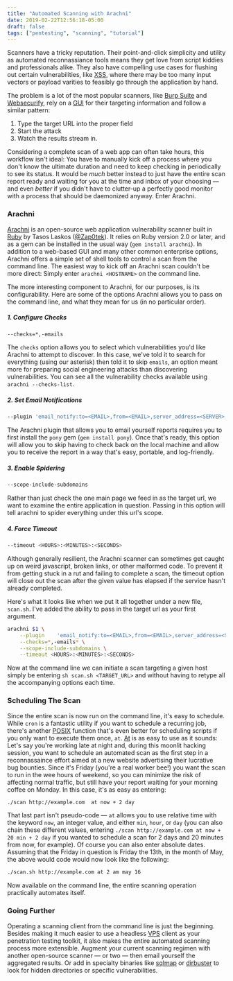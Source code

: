 ```yaml
---
title: "Automated Scanning with Arachni"
date: 2019-02-22T12:56:18-05:00
draft: false
tags: ["pentesting", "scanning", "tutorial"]
---
```


Scanners have a tricky reputation. Their point-and-click simplicity and utility as automated reconnassiance tools means they get love from script kiddies and professionals alike. They also have compelling use cases for flushing out certain vulnerabilities, like [XSS](http://bughunting.guide/a-gentle-introduction-to-cross-site-scripting-xss/), where there may be too many input vectors or payload varities to feasibly go through the application by hand.

The problem is a lot of the most popular scanners, like [Burp Suite](https://portswigger.net/burp/) and [Websecurify](http://www.websecurify.com/), rely on a [GUI](https://en.wikipedia.org/wiki/Graphical_user_interface) for their targeting information and follow a similar pattern:

1. Type the target URL into the proper field
2. Start the attack
3. Watch the results stream in.

Considering a complete scan of a web app can often take hours, this workflow isn't  ideal: You have to manually kick off a process where you don't know the ultimate duration and need to keep checking in periodically to see its status. It would be *much* better instead to just have the entire scan report ready and waiting for you at the time and inbox of your choosing &mdash; and even *better* if you didn't have to clutter-up a perfectly good monitor with a process that should be daemonized anyway. Enter Arachni.

### Arachni

[Arachni](https://github.com/Arachni/arachni) is an open-source web application vulnerability scanner built in [Ruby](https://www.ruby-lang.org/en/) by Tasos Laskos ([@Zap0tek](https://twitter.com/Zap0tek)). It relies on Ruby version 2.0 or later, and as a gem can be installed in the usual way (`gem install arachni`). In addition to a web-based GUI and many other common enterprise options, Arachni offers a simple set of shell tools to control a scan from the command line. The easiest way to kick off an Arachni scan couldn't be more direct: Simply enter `arachni <HOSTNAME>` on the command line.

The more interesting component to Arachni, for our purposes, is its configurability. Here are some of the options Arachni allows you to pass on the command line, and what they mean for us (in no particular order). 

##### 1. Configure Checks

```bash
--checks=*,-emails
```

The `checks` option allows you to select which vulnerabilities you'd like Arachni to attempt to discover. In this case, we've told it to search for everything (using our asterisk) then told it to skip `emails`, an option meant more for preparing social engineering attacks than discovering vulnerabilities. You can see all the vulnerability checks available using `arachni --checks-list`.

##### 2. Set Email Notifications

```bash
--plugin 'email_notify:to=<EMAIL>,from=<EMAIL>,server_address=<SERVER>,server_port=<PORT>,username=<USER>,password=<PASS>'
```

The Arachni plugin that allows you to email yourself reports requires you to first install the `pony` gem (`gem install pony`). Once that's ready, this option will allow you to skip having to check back on the local machine and allow you to receive the report in a way that's easy, portable, and log-friendly.

##### 3. Enable Spidering

```bash
--scope-include-subdomains
```

Rather than just check the one main page we feed in as the target url, we want to examine the entire application in question. Passing in this option will tell arachni to spider everything under this url's scope.

##### 4. Force Timeout

```bash
--timeout <HOURS>:<MINUTES>:<SECONDS>
```

Although generally resilient, the Arachni scanner can sometimes get caught up on weird javascript, broken links, or other malformed code. To prevent it from getting stuck in a rut and failing to complete a scan, the timeout option will close out the scan after the given value has elapsed if the service hasn't already completed.

Here's what it looks like when we put it all together under a new file,  `scan.sh`. I've added the ability to pass in the target url as your first argument.

```bash
arachni $1 \
    --plugin    'email_notify:to=<EMAIL>,from=<EMAIL>,server_address=<SERVER>,server_port=<PORT>,username=<USER>,password=<PASS>' \
    --checks=*,-emails* \
    --scope-include-subdomains \
    --timeout <HOURS>:<MINUTES>:<SECONDS>
```

Now at the command line we can initiate a scan targeting a given host simply be entering `sh scan.sh <TARGET_URL>` and without having to retype all the accompanying options each time.

### Scheduling The Scan

Since the entire scan is now run on the command line, it's easy to schedule. While `cron` is a fantastic utility if you want to schedule a recurring job, there's another [POSIX](https://en.wikipedia.org/wiki/POSIX) function that's even better for scheduling scripts if you only want to execute them once, `at`. [At](http://manpages.ubuntu.com/manpages/hardy/man1/at.1posix.html) is as easy to use as it sounds: Let's say you're working late at night and, during this moonlit hacking session, you want to schedule an automated scan as the first step in a reconnassaince effort aimed at a new website advertising their lucrative bug bounties. Since it's Friday (you're a real worker bee!) you want the scan to run in the wee hours of weekend, so you can minimize the risk of affecting normal traffic, but still have your report waiting for your morning coffee on Monday. In this case, it's as easy as entering:

```bash
./scan http://example.com  at now + 2 day
```

That last part isn't pseudo-code &mdash; `at` allows you to use relative time with the keyword `now`, an integer value, and either `min`, `hour`, or `day` (you can also chain these different values, entering `./scan http://example.com at now + 20 min + 2 day` if you wanted to schedule a scan for 2 days and 20 minutes from now, for example). Of course you can also enter absolute dates. Assuming that the Friday in question is Friday the 13th, in the month of May, the above would code would now look like the following:

```bash
./scan.sh http://example.com at 2 am may 16
```

Now available on the command line, the entire scanning operation practically automates itself.

### Going Further

Operating a scanning client from the command line is just the beginning. Besides making it much easier to use a headless [VPS](https://en.wikipedia.org/wiki/Virtual_private_server) client as your penetration testing toolkit, it also makes the entire automated scanning process more extensible. Augment your current scanning regimen with another open-source scanner &mdash; or two &mdash; then email yourself the aggregated results. Or add in specialty binaries like [sqlmap](http://sqlmap.org/) or [dirbuster](http://tools.kali.org/web-applications/dirbuster) to look for hidden directories or specific vulnerabilities.